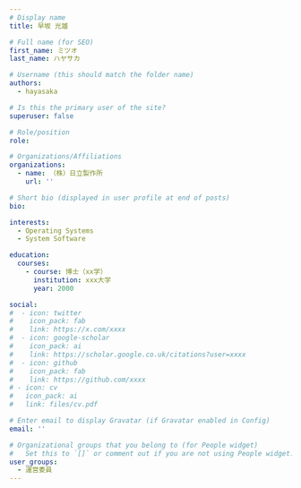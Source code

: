 ```yaml
---
# Display name
title: 早坂 光雄

# Full name (for SEO)
first_name: ミツオ
last_name: ハヤサカ

# Username (this should match the folder name)
authors:
  - hayasaka

# Is this the primary user of the site?
superuser: false

# Role/position
role: 

# Organizations/Affiliations
organizations:
  - name: （株）日立製作所
    url: ''

# Short bio (displayed in user profile at end of posts)
bio:

interests:
  - Operating Systems
  - System Software

education:
  courses:
    - course: 博士（xx学）
      institution: xxx大学
      year: 2000

social:
#  - icon: twitter
#    icon_pack: fab
#    link: https://x.com/xxxx
#  - icon: google-scholar
#    icon_pack: ai
#    link: https://scholar.google.co.uk/citations?user=xxxx
#  - icon: github
#    icon_pack: fab
#    link: https://github.com/xxxx
# - icon: cv
#   icon_pack: ai
#   link: files/cv.pdf

# Enter email to display Gravatar (if Gravatar enabled in Config)
email: ''

# Organizational groups that you belong to (for People widget)
#   Set this to `[]` or comment out if you are not using People widget.
user_groups:
  - 運営委員
---
```


